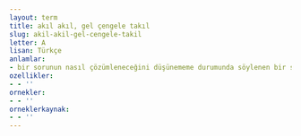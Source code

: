 ```yaml
---
layout: term
title: akıl akıl, gel çengele takıl
slug: akil-akil-gel-cengele-takil
letter: A
lisan: Türkçe
anlamlar:
- bir sorunun nasıl çözümleneceğini düşünememe durumunda söylenen bir söz
ozellikler:
- - ''
ornekler:
- - ''
orneklerkaynak:
- - ''
---
```

